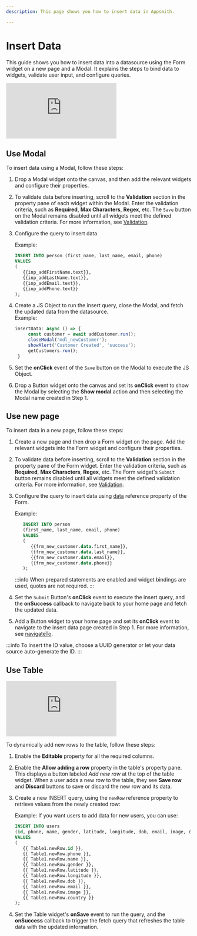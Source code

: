 ```yaml
---
description: This page shows you how to insert data in Appsmith. 

---
```


# Insert Data

This guide shows you how to insert data into a datasource using the Form widget on a new page and a Modal. It explains the steps to bind data to widgets, validate user input, and configure queries.

<div style={{ position: "relative", paddingBottom: "calc(50.520833333333336% + 41px)", height: "0", width: "100%" }}>
  <iframe src="https://demo.arcade.software/4HdgmwDfdpgGly9XxIsz?embed" frameborder="0" loading="lazy" webkitallowfullscreen mozallowfullscreen allowfullscreen style={{ position: "absolute", top: "0", left: "0", width: "100%", height: "100%", colorScheme: "light" }} title="Appsmith | Connect Data">
  </iframe>
</div>

## Use Modal
To insert data using a Modal, follow these steps:
1. Drop a Modal widget onto the canvas, and then add the relevant widgets and configure their properties.
2. To validate data before inserting, scroll to the **Validation** section in the property pane of each widget within the Modal. Enter the validation criteria, such as **Required**, **Max Characters**, **Regex**, etc. The `Save` button on the Modal remains disabled until all widgets meet the defined validation criteria. For more information, see [Validation](/reference/widgets/input#regex-string).
3. Configure the query to insert data.

   Example:
   ```sql
   INSERT INTO person (first_name, last_name, email, phone)
   VALUES 
   (
      {{inp_addFirstName.text}},
      {{inp_addLastName.text}}, 
      {{inp_addEmail.text}}, 
      {{inp_addPhone.text}}
   );
   ```
4. Create a JS Object to run the insert query, close the Modal, and fetch the updated data from the datasource.   
   Example:
   ```jsx
   insertData: async () => {
		const customer = await addCustomer.run();
		closeModal('mdl_newCustomer');
		showAlert('Customer Created', 'success');
		getCustomers.run();
	}
   ```
5. Set the **onClick** event of the `Save` button on the Modal to execute the JS Object.
6. Drop a Button widget onto the canvas and set its **onClick** event to show the Modal by selecting the **Show modal** action and then selecting the Modal name created in Step 1.

## Use new page
To insert data in a new page, follow these steps:
1. Create a new page and then drop a Form widget on the page. Add the relevant widgets into the Form widget and configure their properties.
2. To validate data before inserting, scroll to the **Validation** section in the property pane of the Form widget. Enter the validation criteria, such as **Required**, **Max Characters**, **Regex**, etc. The Form widget's `Submit` button remains disabled until all widgets meet the defined validation criteria. For more information, see [Validation](/reference/widgets/input#regex-string).
3. Configure the query to insert data using [data](/reference/widgets/form#data-object) reference property of the Form.

   Example:
   ```sql
      INSERT INTO person 
      (first_name, last_name, email, phone)
      VALUES 
      (
         {{frm_new_customer.data.first_name}},
         {{frm_new_customer.data.last_name}},
         {{frm_new_customer.data.email}},
         {{frm_new_customer.data.phone}}
      );
   ```
   :::info
   When prepared statements are enabled and widget bindings are used, quotes are not required.
   :::

4. Set the `Submit` Button's **onClick** event to execute the insert query, and the **onSuccess** callback to navigate back to your home page and fetch the updated data.
5. Add a Button widget to your home page and set its **onClick** event to navigate to the insert data page created in Step 1. 
   For more information, see [navigateTo](/reference/appsmith-framework/widget-actions/navigate-to).

:::info
To insert the ID value, choose a UUID generator or let your data source auto-generate the ID.
:::

## Use Table

<div style={{ position: "relative", paddingBottom: "calc(50.520833333333336% + 41px)", height: "0", width: "100%" }}>
  <iframe src="https://demo.arcade.software/dEZaROvMJIEhkPBmNe82?embed" frameborder="0" loading="lazy" webkitallowfullscreen mozallowfullscreen allowfullscreen style={{ position: "absolute", top: "0", left: "0", width: "100%", height: "100%", colorScheme: "light" }} title="Appsmith | Connect Data">
  </iframe>
</div>

To dynamically add new rows to the table, follow these steps:

1. Enable the **Editable** property for all the required columns.
2. Enable the **Allow adding a row** property in the table's property pane. This displays a button labeled _Add new row_ at the top of the table widget. When a user adds a new row to the table, they see **Save row** and **Discard** buttons to save or discard the new row and its data.
3. Create a new INSERT query, using the `newRow` reference property to retrieve values from the newly created row:

   Example: If you want users to add data for new users, you can use:

   ```sql
   INSERT INTO users 
   (id, phone, name, gender, latitude, longitude, dob, email, image, country) 
   VALUES 
   (
      {{ Table1.newRow.id }}, 
      {{ Table1.newRow.phone }}, 
      {{ Table1.newRow.name }}, 
      {{ Table1.newRow.gender }}, 
      {{ Table1.newRow.latitude }}, 
      {{ Table1.newRow.longitude }}, 
      {{ Table1.newRow.dob }}, 
      {{ Table1.newRow.email }}, 
      {{ Table1.newRow.image }}, 
      {{ Table1.newRow.country }}
   );
   ```
4. Set the Table widget's **onSave** event to run the query, and the **onSuccess** callback to trigger the fetch query that refreshes the table data with the updated information.